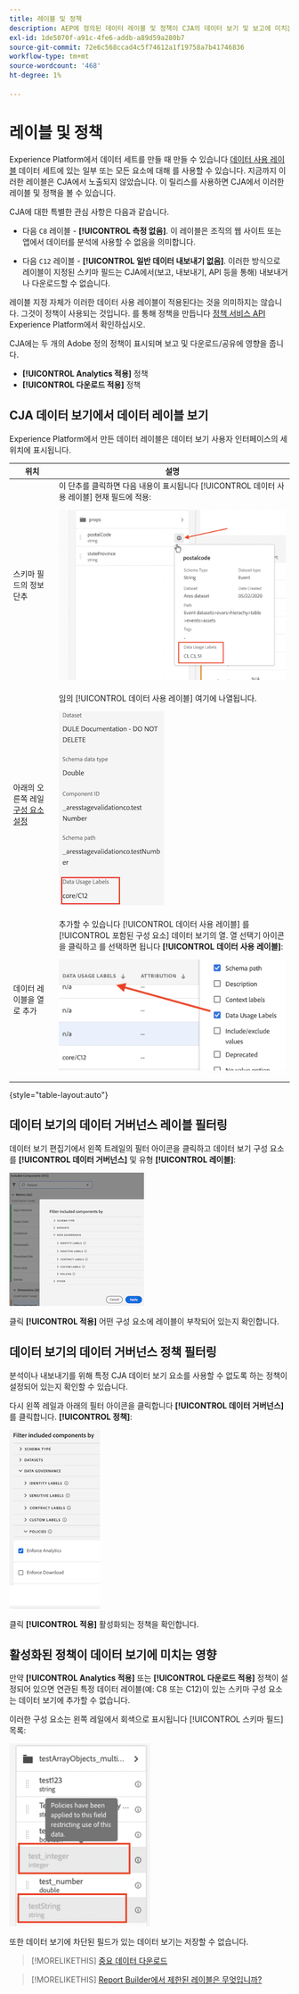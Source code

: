 ```yaml
---
title: 레이블 및 정책
description: AEP에 정의된 데이터 레이블 및 정책이 CJA의 데이터 보기 및 보고에 미치는 영향을 알아봅니다.
exl-id: 1de5070f-a91c-4fe6-addb-a89d59a280b7
source-git-commit: 72e6c568ccad4c5f74612a1f19758a7b41746836
workflow-type: tm+mt
source-wordcount: '468'
ht-degree: 1%

---
```


# 레이블 및 정책

Experience Platform에서 데이터 세트를 만들 때 만들 수 있습니다 [데이터 사용 레이블](https://experienceleague.adobe.com/docs/experience-platform/data-governance/labels/reference.html?lang=en) 데이터 세트에 있는 일부 또는 모든 요소에 대해 를 사용할 수 있습니다. 지금까지 이러한 레이블은 CJA에서 노출되지 않았습니다. 이 릴리스를 사용하면 CJA에서 이러한 레이블 및 정책을 볼 수 있습니다.

CJA에 대한 특별한 관심 사항은 다음과 같습니다.

* 다음 `C8` 레이블 - **[!UICONTROL 측정 없음]**. 이 레이블은 조직의 웹 사이트 또는 앱에서 데이터를 분석에 사용할 수 없음을 의미합니다.

* 다음 `C12` 레이블 - **[!UICONTROL 일반 데이터 내보내기 없음]**. 이러한 방식으로 레이블이 지정된 스키마 필드는 CJA에서(보고, 내보내기, API 등을 통해) 내보내거나 다운로드할 수 없습니다.

레이블 지정 자체가 이러한 데이터 사용 레이블이 적용된다는 것을 의미하지는 않습니다. 그것이 정책이 사용되는 것입니다. 를 통해 정책을 만듭니다 [정책 서비스 API](https://experienceleague.adobe.com/docs/experience-platform/data-governance/api/overview.html?lang=en) Experience Platform에서 확인하십시오.

CJA에는 두 개의 Adobe 정의 정책이 표시되며 보고 및 다운로드/공유에 영향을 줍니다.

* **[!UICONTROL Analytics 적용]** 정책
* **[!UICONTROL 다운로드 적용]** 정책

## CJA 데이터 보기에서 데이터 레이블 보기

Experience Platform에서 만든 데이터 레이블은 데이터 보기 사용자 인터페이스의 세 위치에 표시됩니다.

| 위치 | 설명 |
| --- | --- |
| 스키마 필드의 정보 단추 | 이 단추를 클릭하면 다음 내용이 표시됩니다 [!UICONTROL 데이터 사용 레이블] 현재 필드에 적용:<p>![](assets/data-label-left.png) |
| 아래의 오른쪽 레일 [구성 요소 설정](/help/data-views/component-settings/overview.md) | 임의 [!UICONTROL 데이터 사용 레이블] 여기에 나열됩니다.<p>![](assets/data-label-right.png) |
| 데이터 레이블을 열로 추가 | 추가할 수 있습니다 [!UICONTROL 데이터 사용 레이블] 를 [!UICONTROL 포함된 구성 요소] 데이터 보기의 열. 열 선택기 아이콘을 클릭하고 를 선택하면 됩니다 **[!UICONTROL 데이터 사용 레이블]**:<p>![](assets/data-label-column.png) |

{style=&quot;table-layout:auto&quot;}

## 데이터 보기의 데이터 거버넌스 레이블 필터링

데이터 보기 편집기에서 왼쪽 트레일의 필터 아이콘을 클릭하고 데이터 보기 구성 요소를 **[!UICONTROL 데이터 거버넌스]** 및 유형 **[!UICONTROL 레이블]**:

![](assets/filter-labels.png)

클릭 **[!UICONTROL 적용]** 어떤 구성 요소에 레이블이 부착되어 있는지 확인합니다.

## 데이터 보기의 데이터 거버넌스 정책 필터링

분석이나 내보내기를 위해 특정 CJA 데이터 보기 요소를 사용할 수 없도록 하는 정책이 설정되어 있는지 확인할 수 있습니다.

다시 왼쪽 레일과 아래의 필터 아이콘을 클릭합니다 **[!UICONTROL 데이터 거버넌스]**&#x200B;를 클릭합니다. **[!UICONTROL 정책]**:

![](assets/filter-policies.png)

클릭 **[!UICONTROL 적용]** 활성화되는 정책을 확인합니다.

## 활성화된 정책이 데이터 보기에 미치는 영향

만약 **[!UICONTROL Analytics 적용]** 또는 **[!UICONTROL 다운로드 적용]** 정책이 설정되어 있으면 연관된 특정 데이터 레이블(예: C8 또는 C12)이 있는 스키마 구성 요소는 데이터 보기에 추가할 수 없습니다.

이러한 구성 요소는 왼쪽 레일에서 회색으로 표시됩니다 [!UICONTROL 스키마 필드] 목록:

![](assets/component-greyed.png)

또한 데이터 보기에 차단된 필드가 있는 데이터 보기는 저장할 수 없습니다.

>[!MORELIKETHIS]
>[중요 데이터 다운로드](/help/analysis-workspace/curate-share/download-send.md)

>[!MORELIKETHIS]
>[Report Builder에서 제한된 레이블은 무엇입니까?](https://experienceleague.adobe.com/docs/analytics-platform/using/cja-reportbuilder/restricted-labels.html?lang=en)

